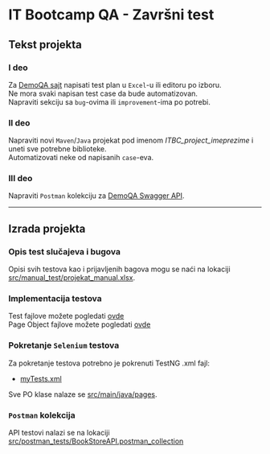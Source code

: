 # IT Bootcamp QA - Završni test

## Tekst projekta

### I deo
Za [DemoQA sajt](https://demoqa.com/) napisati test plan u `Excel`-u ili editoru po izboru.  
Ne mora svaki napisan test case da bude automatizovan.  
Napraviti sekciju sa `bug`-ovima ili `improvement`-ima po potrebi.

### II deo
Napraviti novi `Maven`/`Java` projekat pod imenom _ITBC_project_imeprezime_ i uneti sve potrebne biblioteke.  
Automatizovati neke od napisanih `case`-eva.

### III deo
Napraviti `Postman` kolekciju za [DemoQA Swagger API](https://demoqa.com/swagger/#/).
___

## Izrada projekta

### Opis test slučajeva i bugova

Opisi svih testova kao i prijavljenih bagova mogu se naći na lokaciji [src/manual_test/projekat_manual.xlsx](./src/manual_test/projekat_manual.xlsx).


### Implementacija testova

Test fajlove možete pogledati [ovde](https://github.com/m-radman/ITBC_project_MilosRadman/tree/master/src/main/java/tests)  
Page Object fajlove možete pogledati [ovde](https://github.com/m-radman/ITBC_project_MilosRadman/tree/master/src/main/java/pages)


### Pokretanje `Selenium` testova

Za pokretanje testova potrebno je pokrenuti TestNG .xml fajl:
- [myTests.xml](https://github.com/m-radman/ITBC_project_MilosRadman/blob/master/myTests.xml)


Sve PO klase nalaze se [src/main/java/pages](./src/main/java/pages).

### `Postman` kolekcija

API testovi nalazi se na lokaciji [src/postman_tests/BookStoreAPI.postman_collection](./src/postman_tests/BookStoreAPI.postman_collection)
